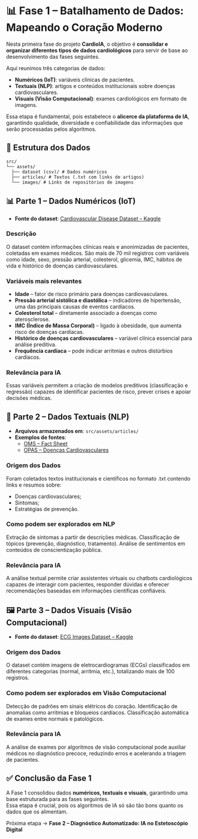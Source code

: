 # 📊 Fase 1 – Batalhamento de Dados: Mapeando o Coração Moderno

Nesta primeira fase do projeto **CardiolA**, o objetivo é **consolidar e organizar diferentes tipos de dados cardiológicos** para servir de base ao desenvolvimento das fases seguintes.  

Aqui reunimos três categorias de dados:  
- **Numéricos (IoT)**: variáveis clínicas de pacientes.  
- **Textuais (NLP)**: artigos e conteúdos institucionais sobre doenças cardiovasculares.  
- **Visuais (Visão Computacional)**: exames cardiológicos em formato de imagens.  

Essa etapa é fundamental, pois estabelece o **alicerce da plataforma de IA**, garantindo qualidade, diversidade e confiabilidade das informações que serão processadas pelos algoritmos.


## 📂 Estrutura dos Dados

```
src/
└── assets/
  ├── dataset (csv)/ # Dados numéricos
  ├── articles/ # Textos (.txt com links de artigos)
  └── images/ # Links de repositórios de imagens
```

## 📊 Parte 1 – Dados Numéricos (IoT)

- **Fonte do dataset**: [Cardiovascular Disease Dataset – Kaggle](https://www.kaggle.com/datasets/sulianova/cardiovascular-disease-dataset/data)  

### Descrição
O dataset contém informações clínicas reais e anonimizadas de pacientes, coletadas em exames médicos.
São mais de 70 mil registros com variáveis como idade, sexo, pressão arterial, colesterol, glicemia, IMC, hábitos de vida e histórico de doenças cardiovasculares.

### Variáveis mais relevantes
- **Idade** – fator de risco primário para doenças cardiovasculares.
- **Pressão arterial sistólica e diastólica** – indicadores de hipertensão, uma das principais causas de eventos cardíacos.
- **Colesterol total** – diretamente associado a doenças como aterosclerose.
- **IMC (Índice de Massa Corporal)** – ligado à obesidade, que aumenta risco de doenças cardíacas.
- **Histórico de doenças cardiovasculares** – variável clínica essencial para análise preditiva.
- **Frequência cardíaca** – pode indicar arritmias e outros distúrbios cardíacos.

### Relevância para IA

Essas variáveis permitem a criação de modelos preditivos (classificação e regressão) capazes de identificar pacientes de risco, prever crises e apoiar decisões médicas.



## 📄 Parte 2 – Dados Textuais (NLP)

- **Arquivos armazenados em**: `src/assets/articles/`  
- **Exemplos de fontes**:  
  - [OMS – Fact Sheet](https://www.who.int/news-room/fact-sheets/detail/cardiovascular-diseases-(cvds))  
  - [OPAS – Doenças Cardiovasculares](https://www.paho.org/pt/topicos/doencas-cardiovasculares)  

### Origem dos Dados
Foram coletados textos institucionais e científicos no formato .txt contendo links e resumos sobre:

- Doenças cardiovasculares;
- Sintomas;
- Estratégias de prevenção.

### Como podem ser explorados em NLP
Extração de sintomas a partir de descrições médicas.
Classificação de tópicos (prevenção, diagnóstico, tratamento).
Análise de sentimentos em conteúdos de conscientização pública.

### Relevância para IA
A análise textual permite criar assistentes virtuais ou chatbots cardiológicos capazes de interagir com pacientes, responder dúvidas e oferecer recomendações baseadas em informações científicas confiáveis.


## 🖼️ Parte 3 – Dados Visuais (Visão Computacional)

- **Fonte do dataset**: [ECG Images Dataset – Kaggle](https://www.kaggle.com/datasets/jayaprakashpondy/ecgimages/data)  

### Origem dos Dados
O dataset contém imagens de eletrocardiogramas (ECGs) classificados em diferentes categorias (normal, arritmia, etc.), totalizando mais de 100 registros.

### Como podem ser explorados em Visão Computacional
Detecção de padrões em sinais elétricos do coração.
Identificação de anomalias como arritmias e bloqueios cardíacos.
Classificação automática de exames entre normais e patológicos.

### Relevância para IA
A análise de exames por algoritmos de visão computacional pode auxiliar médicos no diagnóstico precoce, reduzindo erros e acelerando a triagem de pacientes.


## ✅ Conclusão da Fase 1

A Fase 1 consolidou dados **numéricos, textuais e visuais**, garantindo uma base estruturada para as fases seguintes.  
Essa etapa é crucial, pois os algoritmos de IA só são tão bons quanto os dados que os alimentam.  

Próxima etapa → **Fase 2 – Diagnóstico Automatizado: IA no Estetoscópio Digital**